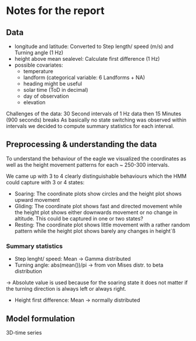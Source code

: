 # Notes for the report

## Data

* longitude and latitude: Converted to Step length/ speed (m/s) and Turning angle (1 Hz)
* height above mean sealevel: Calculate first difference (1 Hz)
* possible covariates:
  * temperature
  * landform (categorical variable: 6 Landforms + NA)
  * heading might be useful
  * solar time (ToD in decimal)
  * day of observation
  * elevation

Challenges of the data: 30 Second intervals of 1 Hz data then 15 Minutes (900 seconds) breaks
As basically no state switching was observed within intervals we decided to compute summary statistics for each interval.

## Preprocessing & understanding the data

To understand the behaviour of the eagle we visualized the coordinates as well as the height movement patterns for each ~ 250-300 intervals.

We came up with 3 to 4 clearly distinguishable behaviours which the HMM could capture with 3 or 4 states:

* Soaring: The coordinate plots show circles and the height plot shows upward movement
* Gliding: The coordinate plot shows fast and directed movement while the height plot shows either downwards movement or no change in altitude. This could be captured in one or two states?
* Resting: The coordinate plot shows little movement with a rather random pattern while the height plot shows barely any changes in height´ß


### Summary statistics

* Step lenght/ speed: Mean &rarr; Gamma distributed
* Turning angle: abs(mean())/pi &rarr; from von Mises distr. to beta distribution

&rarr; Absolute value is used because for the soaring state it does not matter if the turning direction is always left or always right.
* Height first difference: Mean &rarr; normally distributed


## Model formulation

3D-time series
